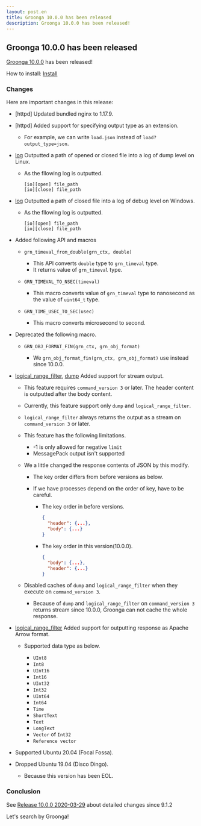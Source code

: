 ```yaml
---
layout: post.en
title: Groonga 10.0.0 has been released
description: Groonga 10.0.0 has been released!
---
```


## Groonga 10.0.0 has been released

[Groonga 10.0.0](/docs/news.html#release-10-0-0) has been released!

How to install: [Install](/docs/install.html)

### Changes

Here are important changes in this release:

* [httpd] Updated bundled nginx to 1.17.9.

* [httpd] Added support for specifying output type as an extension.

  * For example, we can write `load.json` instead of `load?output_type=json`.

* [log](/docs/reference/log.html) Outputted a path of opened or closed file into a log of dump level on Linux.

  * As the fllowing log is outputted.

    ```
    [io][open] file_path
    [io][close] file_path
    ```

* [log](/docs/reference/log.html) Outputted a path of closed file into a log of debug level on Windows.  

  * As the fllowing log is outputted.

    ```
    [io][open] file_path
    [io][close] file_path
    ```

* Added following API and macros

  * `grn_timeval_from_double(grn_ctx, double)`

    * This API converts `double` type to `grn_timeval` type.
    * It returns value of `grn_timeval` type.

  * `GRN_TIMEVAL_TO_NSEC(timeval)`

    * This macro converts value of `grn_timeval` type to nanosecond as the value of `uint64_t` type.

  * `GRN_TIME_USEC_TO_SEC(usec)`

    * This macro converts microsecond to second.

* Deprecated the following macro.

  * `GRN_OBJ_FORMAT_FIN(grn_ctx, grn_obj_format)`

    * We `grn_obj_format_fin(grn_ctx, grn_obj_format)` use instead since 10.0.0.

* [logical_range_filter](/docs/reference/commands/logical_range_filter.html), [dump](/docs/reference/commands/dump.html) Added support for stream output.

  * This feature requires `command_version 3` or later. The header content is outputted after the body content.
  * Currently, this feature support only `dump` and `logical_range_filter`.
  * `logical_range_filter` always returns the output as a stream on `command_version 3` or later.
  * This feature has the following limitations.

    * -1 is only allowed for negative `limit`
    * MessagePack output isn't supported

  * We a little changed the response contents of JSON by this modify.

    * The key order differs from before versions as below.
    * If we have processes depend on the order of key, have to be careful.

      * The key order in before versions.

        ```json
        {
          "header": {...},
          "body": {...}
        }
        ```

      * The key order in this version(10.0.0).

        ```json
        {
          "body": {...},
          "header": {...}
        }
        ```

  * Disabled caches of `dump` and `logical_range_filter` when they execute on `command_version 3`.

    * Because of `dump` and `logical_range_filter` on `command_version 3` returns stream since 10.0.0, Groonga can not cache the whole response.

* [logical_range_filter](/docs/reference/commands/logical_range_filter.html) Added support for outputting response as Apache Arrow format.

  * Supported data type as below.

    * `UInt8`
    * `Int8`
    * `UInt16`
    * `Int16`
    * `UInt32`
    * `Int32`
    * `UInt64`
    * `Int64`
    * `Time`
    * `ShortText`
    * `Text`
    * `LongText`
    * `Vector` of `Int32`
    * `Reference vector`

* Supported Ubuntu 20.04 (Focal Fossa).

* Dropped Ubuntu 19.04 (Disco Dingo).

  * Because this version has been EOL.

### Conclusion

See [Release 10.0.0 2020-03-29](/docs/news.html#release-10.0.0) about detailed changes since 9.1.2

Let's search by Groonga!
